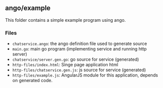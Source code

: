 ## ango/example

This folder contains a simple example program using ango.

### Files
 - `chatservice.ango`: the ango definition file used to generate source
 - `main.go`: main go program (implementing service and running http server)
 - `chatservice/server.gen.go`: go source for service (generated)
 - `http-files/index.html`: Singe page application html
 - `http-files/chatservice.gen.js`: js source for service (generated)
 - `http-files/example.js`: AngularJS module for this application, depends on generated code.
 